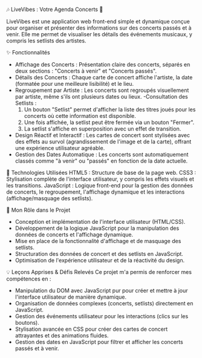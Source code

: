 🎶 LiveVibes : Votre Agenda Concerts 🎸

LiveVibes est une application web front-end simple et dynamique conçue pour organiser et présenter des informations sur des concerts passés et à venir. Elle me permet de visualiser les détails des événements musicaux, y compris les setlists des artistes.

✨ Fonctionnalités
- Affichage des Concerts : Présentation claire des concerts, séparés en deux sections : "Concerts à venir" et "Concerts passés".
- Détails des Concerts : Chaque carte de concert affiche l'artiste, la date (formatée pour une meilleure lisibilité) et le lieu.
- Regroupement par Artiste : Les concerts sont regroupés visuellement par artiste, même s'ils ont plusieurs dates ou lieux.
-Consultation des Setlists :
  1. Un bouton "Setlist" permet d'afficher la liste des titres joués pour les concerts où cette information est disponible.
  2. Une fois affichée, la setlist peut être fermée via un bouton "Fermer".
  3. La setlist s'affiche en superposition avec un effet de transition.
- Design Réactif et Interactif : Les cartes de concert sont stylisées avec des effets au survol (agrandissement de l'image et de la carte), offrant une expérience utilisateur agréable.
- Gestion des Dates Automatique : Les concerts sont automatiquement classés comme "à venir" ou "passés" en fonction de la date actuelle.

🚀 Technologies Utilisées
HTML5 : Structure de base de la page web.
CSS3 : Stylisation complète de l'interface utilisateur, y compris les effets visuels et les transitions.
JavaScript : Logique front-end pour la gestion des données de concerts, le regroupement, l'affichage dynamique et les interactions (affichage/masquage des setlists).

📝 Mon Rôle dans le Projet
- Conception et implémentation de l'interface utilisateur (HTML/CSS).
- Développement de la logique JavaScript pour la manipulation des données de concerts et l'affichage dynamique.
- Mise en place de la fonctionnalité d'affichage et de masquage des setlists.
- Structuration des données de concert et des setlists en JavaScript.
- Optimisation de l'expérience utilisateur et de la réactivité du design.

💡 Leçons Apprises & Défis Relevés
Ce projet m'a permis de renforcer mes compétences en :
- Manipulation du DOM avec JavaScript pur pour créer et mettre à jour l'interface utilisateur de manière dynamique.
- Organisation de données complexes (concerts, setlists) directement en JavaScript.
- Gestion des événements utilisateur pour les interactions (clics sur les boutons).
- Stylisation avancée en CSS pour créer des cartes de concert attrayantes et des animations fluides.
- Gestion des dates en JavaScript pour filtrer et afficher les concerts passés et à venir.
